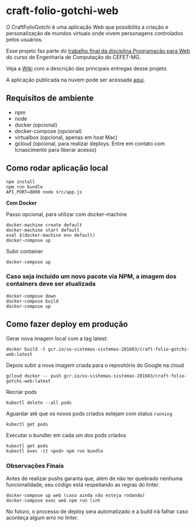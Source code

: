 # craft-folio-gotchi-web

O CraftFolioGotchi é uma aplicação Web que possibilita a criação e personalização de mundos virtuais onde vivem personagens controlados pelos usuários.

Esse projeto faz parte do [trabalho final da disciplina Programação para Web](https://github.com/fegemo/cefet-web/tree/master/assignments/project-craftfoliogotchi) do curso de Engenharia de Computação do CEFET-MG.

Veja a [Wiki](https://github.com/SoSistemasSistemas/craft-folio-gotchi-web/wiki) com a descrição das principais entregas desse projeto.

A aplicação publicada na nuvem pode ser acessada [aqui](http://35.184.50.176).

## Requisitos de ambiente

- npm
- node
- docker (opcional)
- docker-compose (opcional)
- virtualbox (opcional, apenas em host Mac)
- gcloud (opcional, para realizar deploys. Entre em contato com lcnascimento para liberar acesso)

## Como rodar aplicação local

```shell
npm install
npm run bundle
API_PORT=8000 node src/app.js
```

__Com Docker__

Passo opcional, para utilizar com docker-machine

```shell
docker-machine create default
docker-machine start default
eval $(docker-machine env default)
docker-compose up
```

Subir container

```shell
docker-compose up
```

### Caso seja incluído um novo pacote via NPM, a imagem dos containers deve ser atualizada

```shell
docker-compose down
docker-compose build
docker-compose up
```

## Como fazer deploy em produção

Gerar nova imagem local com a tag latest:

```shell
docker build -t gcr.io/so-sistemas-sistemas-201603/craft-folio-gotchi-web:latest
```

Depois subir a nova imagem criada para o repositório do Google na cloud

```shell
gcloud docker -- push gcr.io/so-sistemas-sistemas-201603/craft-folio-gotchi-web:latest
```

Recriar pods

```shell
kubectl delete --all pods
```

Aguardar até que os novos pods criados estejam com status `running`

```shell
kubectl get pods
```

Executar o bundler em cada um dos pods criados

```shell
kubectl get pods
kubectl exec -it <pod> npm run bundle
```

### Observações Finais

Antes de realizar pushs garanta que, além de não ter quebrado nenhuma funcionalidade, seu código está respeitando as regras do linter.

```shell
docker-compose up web (caso ainda não esteja rodando)
docker-compose exec web npm run lint
```

No futuro, o processo de deploy sera automatizado e a build irá falhar caso aconteça algum erro no linter.
